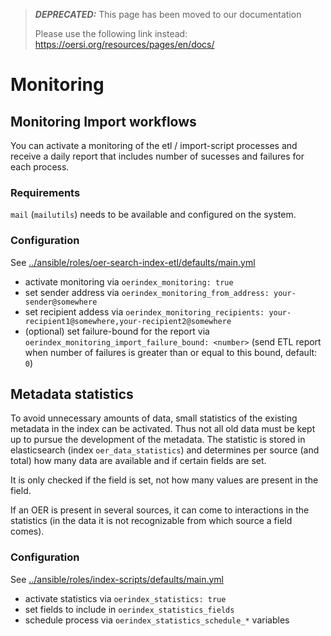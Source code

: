 > **_DEPRECATED:_** This page has been moved to our documentation
>
> Please use the following link instead: https://oersi.org/resources/pages/en/docs/

# Monitoring

## Monitoring Import workflows

You can activate a monitoring of the etl / import-script processes and receive a daily report that includes number of sucesses and failures for each process.

### Requirements

`mail` (`mailutils`) needs to be available and configured on the system.

### Configuration

See [../ansible/roles/oer-search-index-etl/defaults/main.yml](../ansible/roles/oer-search-index-etl/defaults/main.yml)

* activate monitoring via `oerindex_monitoring: true`
* set sender address via `oerindex_monitoring_from_address: your-sender@somewhere`
* set recipient addess via `oerindex_monitoring_recipients: your-recipient1@somewhere,your-recipient2@somewhere`
* (optional) set failure-bound for the report via `oerindex_monitoring_import_failure_bound: <number>` (send ETL report when number of failures is greater than or equal to this bound, default: `0`)

## Metadata statistics

To avoid unnecessary amounts of data, small statistics of the existing metadata in the index can be activated. Thus not all old data must be kept up to pursue the development of the metadata. The statistic is stored in elasticsearch (index `oer_data_statistics`) and determines per source (and total) how many data are available and if certain fields are set.

It is only checked if the field is set, not how many values are present in the field.

If an OER is present in several sources, it can come to interactions in the statistics (in the data it is not recognizable from which source a field comes).

### Configuration

See [../ansible/roles/index-scripts/defaults/main.yml](../ansible/roles/index-scripts/defaults/main.yml)

* activate statistics via `oerindex_statistics: true`
* set fields to include in `oerindex_statistics_fields`
* schedule process via `oerindex_statistics_schedule_*` variables

